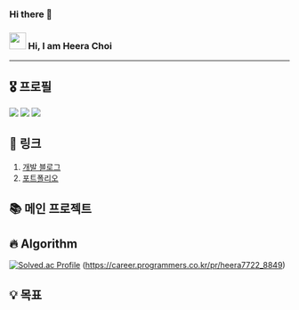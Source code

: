 ### Hi there 👋

<!--
**heerachoi/heerachoi** is a ✨ _special_ ✨ repository because its `README.md` (this file) appears on your GitHub profile.

Here are some ideas to get you started:

- 🔭 I’m currently working on ...
- 🌱 I’m currently learning ...
- 👯 I’m looking to collaborate on ...
- 🤔 I’m looking for help with ...
- 💬 Ask me about ...
- 📫 How to reach me: ...
- 😄 Pronouns: ...
- ⚡ Fun fact: ...
-->


### <img src="https://raw.githubusercontent.com/MartinHeinz/MartinHeinz/master/wave.gif" width="30px"> Hi, I am Heera Choi

-----

## 🎖️ 프로필
![](http://github-profile-summary-cards.vercel.app/api/cards/profile-details?username=heerachoi&theme=dracula)
![](http://github-profile-summary-cards.vercel.app/api/cards/most-commit-language?username=heerachoi&theme=dracula)
![](http://github-profile-summary-cards.vercel.app/api/cards/productive-time?username=heerachoi&theme=dracula&utcOffset=8)


## 🔗 링크

1. [개발 블로그](https://codesign.tistory.com/)
2. [포트폴리오](https://heerachoi-portfolio.netlify.app/)



## 📚 메인 프로젝트




## 🔥 Algorithm
[![Solved.ac Profile](http://mazassumnida.wtf/api/v2/generate_badge?boj=heera7722)](https://solved.ac/heera7722/)
(https://career.programmers.co.kr/pr/heera7722_8849)

## 💡 목표

